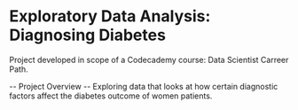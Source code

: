 # Exploratory Data Analysis: Diagnosing Diabetes

Project developed in scope of a Codecademy course: Data Scientist Carreer Path.

-- Project Overview -- Exploring data that looks at how certain diagnostic factors affect the diabetes outcome of women patients.
